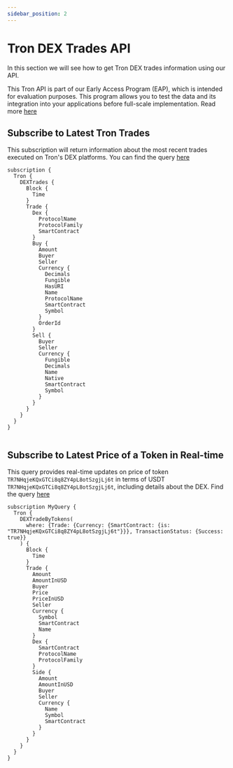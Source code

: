 ```yaml
---
sidebar_position: 2
---
```


# Tron DEX Trades API

In this section we will see how to get Tron DEX trades information using our API.

This Tron API is part of our Early Access Program (EAP), which is intended for evaluation purposes.
This program allows you to test the data and its integration into your applications before full-scale implementation. Read more [here](https://docs.bitquery.io/docs/graphql/dataset/EAP/)

<head>
<meta name="title" content="How to Get Tron Decentralized Exchange Data with DEX Trades API"/>
<meta name="description" content="Get on-chain data of any Tron based DEX through our DEX Trades API."/>
<meta name="keywords" content="Tron DEX Trades api,Tron DEX Trades python api,Tron DEX Trades token api,Tron Dex NFT api, DEX Trades scan api, DEX Trades api, DEX Trades api docs, DEX Trades crypto api, DEX Trades blockchain api,Tron network api, Tron web3 api, tronscan api"/>
<meta name="robots" content="index, follow"/>
<meta http-equiv="Content-Type" content="text/html; charset=utf-8"/>
<meta name="language" content="English"/>

<!-- Open Graph / Facebook -->

<meta property="og:type" content="website" />
<meta
  property="og:title"
  content="How to Get Tron Decentralized Exchange Data with DEX Trades API"
/>
<meta
  property="og:description"
  content="Get on-chain data of any Tron based DEX through our DEX Trades API."
/>

<!-- Twitter -->

<meta property="twitter:card" content="summary_large_image" />
<meta property="twitter:title" content="How to Get Tron Decentralized Exchange Data with DEX Trades API" />
<meta property="twitter:description" content="Get on-chain data of any Tron based DEX through our DEX Trades API." />
</head>

## Subscribe to Latest Tron Trades

This subscription will return information about the most recent trades executed on Tron's DEX platforms.
You can find the query [here](https://ide.bitquery.io/Latest-trades-on-Tron)

```
subscription {
  Tron {
    DEXTrades {
      Block {
        Time
      }
      Trade {
        Dex {
          ProtocolName
          ProtocolFamily
          SmartContract
        }
        Buy {
          Amount
          Buyer
          Seller
          Currency {
            Decimals
            Fungible
            HasURI
            Name
            ProtocolName
            SmartContract
            Symbol
          }
          OrderId
        }
        Sell {
          Buyer
          Seller
          Currency {
            Fungible
            Decimals
            Name
            Native
            SmartContract
            Symbol
          }
        }
      }
    }
  }
}


```

## Subscribe to Latest Price of a Token in Real-time

This query provides real-time updates on price of token `TR7NHqjeKQxGTCi8q8ZY4pL8otSzgjLj6t` in terms of USDT `TR7NHqjeKQxGTCi8q8ZY4pL8otSzgjLj6t`, including details about the DEX. Find the query [here](https://ide.bitquery.io/Track-price-of-a-tron-token-in-realtime)

```
subscription MyQuery {
  Tron {
    DEXTradeByTokens(
      where: {Trade: {Currency: {SmartContract: {is: "TR7NHqjeKQxGTCi8q8ZY4pL8otSzgjLj6t"}}}, TransactionStatus: {Success: true}}
    ) {
      Block {
        Time
      }
      Trade {
        Amount
        AmountInUSD
        Buyer
        Price
        PriceInUSD
        Seller
        Currency {
          Symbol
          SmartContract
          Name
        }
        Dex {
          SmartContract
          ProtocolName
          ProtocolFamily
        }
        Side {
          Amount
          AmountInUSD
          Buyer
          Seller
          Currency {
            Name
            Symbol
            SmartContract
          }
        }
      }
    }
  }
}


```
